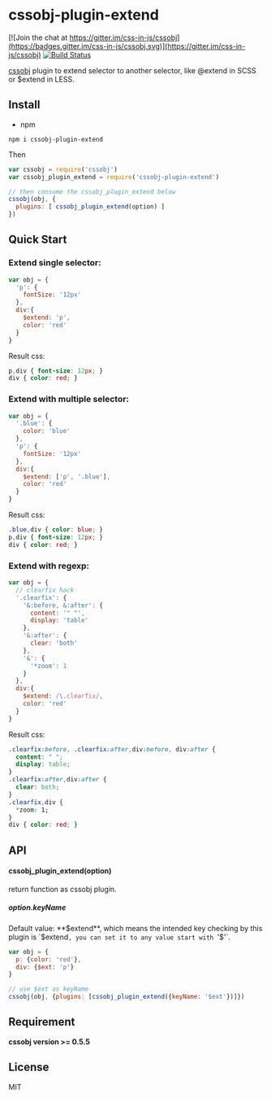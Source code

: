 # cssobj-plugin-extend

[![Join the chat at https://gitter.im/css-in-js/cssobj](https://badges.gitter.im/css-in-js/cssobj.svg)](https://gitter.im/css-in-js/cssobj) [![Build Status](https://travis-ci.org/cssobj/cssobj-plugin-extend.svg?branch=master)](https://travis-ci.org/cssobj/cssobj-plugin-extend)

[cssobj](https://github.com/cssobj/cssobj) plugin to extend selector to another selector, like @extend in SCSS or $extend in LESS.

## Install

- npm

```shell
npm i cssobj-plugin-extend
```

Then

```javascript
var cssobj = require('cssobj')
var cssobj_plugin_extend = require('cssobj-plugin-extend')

// then consume the cssobj_plugin_extend below
cssobj(obj, {
  plugins: [ cssobj_plugin_extend(option) ]
})
```

## Quick Start

### **Extend single selector:**

```javascript
var obj = {
  'p': {
    fontSize: '12px'
  },
  div:{
    $extend: 'p',
    color: 'red'
  }
}
```

Result css:

``` css
p,div { font-size: 12px; }
div { color: red; }
```

### **Extend with multiple selector:**


```javascript
var obj = {
  '.blue': {
    color: 'blue'
  },
  'p': {
    fontSize: '12px'
  },
  div:{
    $extend: ['p', '.blue'],
    color: 'red'
  }
}
```

Result css:

``` css
.blue,div { color: blue; }
p,div { font-size: 12px; }
div { color: red; }
```

### **Extend with regexp:**

```javascript
var obj = {
  // clearfix hack
  '.clearfix': {
    '&:before, &:after': {
      content: '" "',
      display: 'table'
    },
    '&:after': {
      clear: 'both'
    },
    '&': {
      '*zoom': 1
    }
  },
  div:{
    $extend: /\.clearfix/,
    color: 'red'
  }
}
```

Result css:

``` css
.clearfix:before, .clearfix:after,div:before, div:after {
  content: " ";
  display: table;
}
.clearfix:after,div:after {
  clear: both;
}
.clearfix,div {
  *zoom: 1;
}
div { color: red; }
```

## API

#### cssobj_plugin_extend(option)

return function as cssobj plugin.

##### option.keyName

Default value: **$extend**, which means the intended key checking by this plugin is `$extend`, you can set it to any value start with `'$'`.

```javascript
var obj = {
  p: {color: 'red'},
  div: {$ext: 'p'}
}

// use $ext as keyName
cssobj(obj, {plugins: [cssobj_plugin_extend({keyName: '$ext'})]})
```


## Requirement

**cssobj version >= 0.5.5**

## License

MIT

